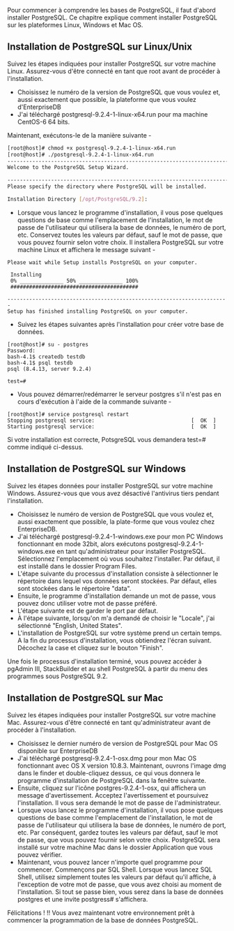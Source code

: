Pour commencer à comprendre les bases de PostgreSQL, il faut d'abord installer PostgreSQL. Ce chapitre explique comment installer PostgreSQL sur les plateformes Linux, Windows et Mac OS.

## Installation de PostgreSQL sur Linux/Unix

Suivez les étapes indiquées pour installer PostgreSQL sur votre machine Linux. Assurez-vous d'être connecté en tant que root avant de procéder à l'installation.

- Choisissez le numéro de la version de PostgreSQL que vous voulez et, aussi exactement que possible, la plateforme que vous voulez d'EnterpriseDB
- J'ai téléchargé postgresql-9.2.4-1-linux-x64.run pour ma machine CentOS-6 64 bits. 

Maintenant, exécutons-le de la manière suivante -

```bash
[root@host]# chmod +x postgresql-9.2.4-1-linux-x64.run
[root@host]# ./postgresql-9.2.4-1-linux-x64.run
------------------------------------------------------------------------
Welcome to the PostgreSQL Setup Wizard.

------------------------------------------------------------------------
Please specify the directory where PostgreSQL will be installed.

Installation Directory [/opt/PostgreSQL/9.2]:
```

- Lorsque vous lancez le programme d'installation, il vous pose quelques questions de base comme l'emplacement de l'installation, le mot de passe de l'utilisateur qui utilisera la base de données, le numéro de port, etc. Conservez toutes les valeurs par défaut, sauf le mot de passe, que vous pouvez fournir selon votre choix. Il installera PostgreSQL sur votre machine Linux et affichera le message suivant -

```
Please wait while Setup installs PostgreSQL on your computer.

 Installing
 0% ______________ 50% ______________ 100%
 #########################################

-----------------------------------------------------------------------
Setup has finished installing PostgreSQL on your computer.
```

- Suivez les étapes suivantes après l'installation pour créer votre base de données.

```
[root@host]# su - postgres
Password:
bash-4.1$ createdb testdb
bash-4.1$ psql testdb
psql (8.4.13, server 9.2.4)

test=#
```

- Vous pouvez démarrer/redémarrer le serveur postgres s'il n'est pas en cours d'exécution à l'aide de la commande suivante -

```
[root@host]# service postgresql restart
Stopping postgresql service:                               [  OK  ]
Starting postgresql service:                               [  OK  ]
```

Si votre installation est correcte, PotsgreSQL vous demandera test=# comme indiqué ci-dessus.

## Installation de PostgreSQL sur Windows

Suivez les étapes données pour installer PostgreSQL sur votre machine Windows. Assurez-vous que vous avez désactivé l'antivirus tiers pendant l'installation.

- Choisissez le numéro de version de PostgreSQL que vous voulez et, aussi exactement que possible, la plate-forme que vous voulez chez EnterpriseDB.
- J'ai téléchargé postgresql-9.2.4-1-windows.exe pour mon PC Windows fonctionnant en mode 32bit, alors exécutons postgresql-9.2.4-1-windows.exe en tant qu'administrateur pour installer PostgreSQL. Sélectionnez l'emplacement où vous souhaitez l'installer. Par défaut, il est installé dans le dossier Program Files.
- L'étape suivante du processus d'installation consiste à sélectionner le répertoire dans lequel vos données seront stockées. Par défaut, elles sont stockées dans le répertoire "data".
- Ensuite, le programme d'installation demande un mot de passe, vous pouvez donc utiliser votre mot de passe préféré.
- L'étape suivante est de garder le port par défaut.
- À l'étape suivante, lorsqu'on m'a demandé de choisir le "Locale", j'ai sélectionné "English, United States".
- L'installation de PostgreSQL sur votre système prend un certain temps. A la fin du processus d'installation, vous obtiendrez l'écran suivant. Décochez la case et cliquez sur le bouton "Finish".

Une fois le processus d'installation terminé, vous pouvez accéder à pgAdmin III, StackBuilder et au shell PostgreSQL à partir du menu des programmes sous PostgreSQL 9.2.

## Installation de PostgreSQL sur Mac

Suivez les étapes indiquées pour installer PostgreSQL sur votre machine Mac. Assurez-vous d'être connecté en tant qu'administrateur avant de procéder à l'installation.

- Choisissez le dernier numéro de version de PostgreSQL pour Mac OS disponible sur EnterpriseDB
- J'ai téléchargé postgresql-9.2.4-1-osx.dmg pour mon Mac OS fonctionnant avec OS X version 10.8.3. Maintenant, ouvrons l'image dmg dans le finder et double-cliquez dessus, ce qui vous donnera le programme d'installation de PostgreSQL dans la fenêtre suivante.
- Ensuite, cliquez sur l'icône postgres-9.2.4-1-osx, qui affichera un message d'avertissement. Acceptez l'avertissement et poursuivez l'installation. Il vous sera demandé le mot de passe de l'administrateur.
- Lorsque vous lancez le programme d'installation, il vous pose quelques questions de base comme l'emplacement de l'installation, le mot de passe de l'utilisateur qui utilisera la base de données, le numéro de port, etc. Par conséquent, gardez toutes les valeurs par défaut, sauf le mot de passe, que vous pouvez fournir selon votre choix. PostgreSQL sera installé sur votre machine Mac dans le dossier Application que vous pouvez vérifier.
- Maintenant, vous pouvez lancer n'importe quel programme pour commencer. Commençons par SQL Shell. Lorsque vous lancez SQL Shell, utilisez simplement toutes les valeurs par défaut qu'il affiche, à l'exception de votre mot de passe, que vous avez choisi au moment de l'installation. Si tout se passe bien, vous serez dans la base de données postgres et une invite postgress# s'affichera.

Félicitations ! !! Vous avez maintenant votre environnement prêt à commencer la programmation de la base de données PostgreSQL.